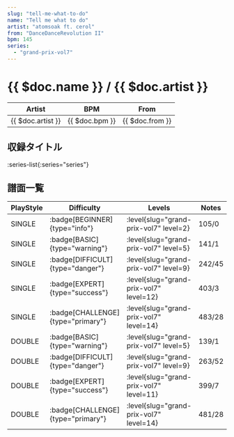 ```yaml
---
slug: "tell-me-what-to-do"
name: "Tell me what to do"
artist: "atomsoak ft. cerol"
from: "DanceDanceRevolution II"
bpm: 145
series:
  - "grand-prix-vol7"
---
```


# {{ $doc.name }} / {{ $doc.artist }}

|Artist|BPM|From|
|------|---|----|
|{{ $doc.artist }}|{{ $doc.bpm }}|{{ $doc.from }}|

## 収録タイトル

:series-list{:series="series"}

## 譜面一覧

|PlayStyle|Difficulty|Levels|Notes|Movie|
|---------|----------|------|-----|-----|
|SINGLE| :badge[BEGINNER]{type="info"}|<div class="field is-grouped is-grouped-multiline"> :level{slug="grand-prix-vol7" level=2}</div>|105/0||
|SINGLE| :badge[BASIC]{type="warning"}|<div class="field is-grouped is-grouped-multiline"> :level{slug="grand-prix-vol7" level=5}</div>|141/1||
|SINGLE| :badge[DIFFICULT]{type="danger"}|<div class="field is-grouped is-grouped-multiline"> :level{slug="grand-prix-vol7" level=9}</div>|242/45||
|SINGLE| :badge[EXPERT]{type="success"}|<div class="field is-grouped is-grouped-multiline"> :level{slug="grand-prix-vol7" level=12}</div>|403/3||
|SINGLE| :badge[CHALLENGE]{type="primary"}|<div class="field is-grouped is-grouped-multiline"> :level{slug="grand-prix-vol7" level=14}</div>|483/28||
|DOUBLE| :badge[BASIC]{type="warning"}|<div class="field is-grouped is-grouped-multiline"> :level{slug="grand-prix-vol7" level=5}</div>|139/1||
|DOUBLE| :badge[DIFFICULT]{type="danger"}|<div class="field is-grouped is-grouped-multiline"> :level{slug="grand-prix-vol7" level=9}</div>|263/52||
|DOUBLE| :badge[EXPERT]{type="success"}|<div class="field is-grouped is-grouped-multiline"> :level{slug="grand-prix-vol7" level=11}</div>|399/7||
|DOUBLE| :badge[CHALLENGE]{type="primary"}|<div class="field is-grouped is-grouped-multiline"> :level{slug="grand-prix-vol7" level=14}</div>|481/28||
